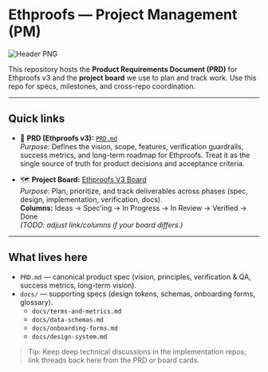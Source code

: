 # Ethproofs — Project Management (PM)

![Header PNG](../assets/header.png)

This repository hosts the **Product Requirements Document (PRD)** for Ethproofs v3 and the **project board** we use to plan and track work. Use this repo for specs, milestones, and cross-repo coordination.

---

## Quick links

- 📄 **PRD (Ethproofs v3):** [`PRD.md`](./PRD/PRD.md)  
  _Purpose:_ Defines the vision, scope, features, verification guardrails, success metrics, and long-term roadmap for Ethproofs. Treat it as the single source of truth for product decisions and acceptance criteria.

- 🗺️ **Project Board:** [Ethproofs V3 Board](https://github.com/ethproofs/pm/projects/2)  
  _Purpose:_ Plan, prioritize, and track deliverables across phases (spec, design, implementation, verification, docs).  
  **Columns:** Ideas → Spec’ing → In Progress → In Review → Verified → Done  
  _(TODO: adjust link/columns if your board differs.)_

---

## What lives here

- `PRD.md` — canonical product spec (vision, principles, verification & QA, success metrics, long-term vision).
- `docs/` — supporting specs (design tokens, schemas, onboarding forms, glossary).  
  - `docs/terms-and-metrics.md`
  - `docs/data-schemas.md`
  - `docs/onboarding-forms.md`
  - `docs/design-system.md`

> Tip: Keep deep technical discussions in the implementation repos; link threads back here from the PRD or board cards.
